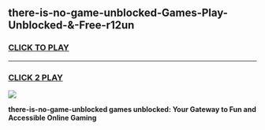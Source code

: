 
## there-is-no-game-unblocked-Games-Play-Unblocked-&-Free-r12un
<h3>
<a href="https://premium76.site?title=there-is-no-game-unblocked&ref=24A">CLICK TO PLAY</a></h3>
<hr>

<h3>
<a href="https://premium76.site?title=there-is-no-game-unblocked&ref=24A">CLICK 2 PLAY</a>
  
</h3>

<a href="https://premium76.site?title=there-is-no-game-unblocked&ref=24A"><img src="https://clearcache.store/games.png"></a>


**there-is-no-game-unblocked games unblocked: Your Gateway to Fun and Accessible Online Gaming**
